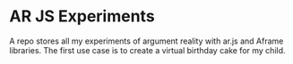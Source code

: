 # AR JS Experiments
A repo stores all my experiments of argument reality with ar.js and Aframe libraries. 
The first use case is to create a virtual birthday cake for my child. 
